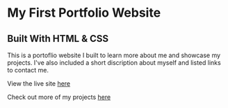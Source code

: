 # My First Portfolio Website 
## Built With HTML & CSS
This is a portoflio website I built to learn more about me and showcase my projects. I've also included a short discription about myself and listed links to contact me.

View the live site [here](https://rileygcastle.github.io/portfolio2022/)

Check out more of my projects [here](https://github.com/rileygcastle)